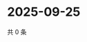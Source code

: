 # 2025-09-25

共 0 条

<!-- BEGIN ZHIHUVIDEO -->
<!-- 最后更新时间 Thu Sep 25 2025 22:11:32 GMT+0800 (China Standard Time) -->

<!-- END ZHIHUVIDEO -->
